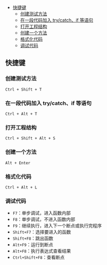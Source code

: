 <!-- TOC -->

- [快捷键](#快捷键)
  - [创建测试方法](#创建测试方法)
  - [在一段代码加入 try/catch、if 等语句](#在一段代码加入-trycatchif-等语句)
  - [打开工程结构](#打开工程结构)
  - [创建一个方法](#创建一个方法)
  - [格式化代码](#格式化代码)
  - [调试代码](#调试代码)

<!-- /TOC -->

## 快捷键

### 创建测试方法

`Ctrl + Shift + T`

### 在一段代码加入 try/catch、if 等语句

`Ctrl + Alt + T`

### 打开工程结构

`Ctrl + Shift + Alt + S`

### 创建一个方法

`Alt + Enter`

### 格式化代码

`Ctrl + Alt + L`

### 调试代码

- `F7`：单步调试，进入函数内部
- `F8`：单步调试，不进入函数内部
- `F9`：继续执行，进入下一个断点或执行完程序
- `Shift+F7`：选择要进入的函数
- `Shift+F8`：跳出函数
- `Alt+F9`：运行到断点
- `Alt+F8`：执行表达式查看结果
- `Ctrl+Shift+F8`：查看断点
